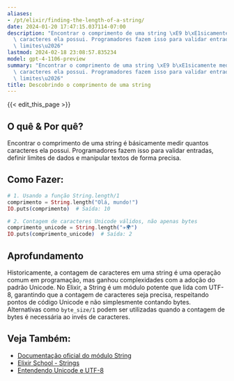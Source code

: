 ```yaml
---
aliases:
- /pt/elixir/finding-the-length-of-a-string/
date: 2024-01-20 17:47:15.037114-07:00
description: "Encontrar o comprimento de uma string \xE9 b\xE1sicamente medir quantos\
  \ caracteres ela possui. Programadores fazem isso para validar entradas, definir\
  \ limites\u2026"
lastmod: 2024-02-18 23:08:57.835234
model: gpt-4-1106-preview
summary: "Encontrar o comprimento de uma string \xE9 b\xE1sicamente medir quantos\
  \ caracteres ela possui. Programadores fazem isso para validar entradas, definir\
  \ limites\u2026"
title: Descobrindo o comprimento de uma string
---
```


{{< edit_this_page >}}

## O quê & Por quê?
Encontrar o comprimento de uma string é básicamente medir quantos caracteres ela possui. Programadores fazem isso para validar entradas, definir limites de dados e manipular textos de forma precisa.

## Como Fazer:
```elixir
# 1. Usando a função String.length/1
comprimento = String.length("Olá, mundo!")
IO.puts(comprimento)  # Saída: 10

# 2. Contagem de caracteres Unicode válidos, não apenas bytes
comprimento_unicode = String.length("✈️🌍")
IO.puts(comprimento_unicode)  # Saída: 2
```

## Aprofundamento
Historicamente, a contagem de caracteres em uma string é uma operação comum em programação, mas ganhou complexidades com a adoção do padrão Unicode. No Elixir, a String é um módulo potente que lida com UTF-8, garantindo que a contagem de caracteres seja precisa, respeitando pontos de código Unicode e não simplesmente contando bytes. Alternativas como `byte_size/1` podem ser utilizadas quando a contagem de bytes é necessária ao invés de caracteres.

## Veja Também:
- [Documentação oficial do módulo String](https://hexdocs.pm/elixir/String.html)
- [Elixir School - Strings](https://elixirschool.com/pt/lessons/basics/strings/)
- [Entendendo Unicode e UTF-8](https://unicode.org/standard/WhatIsUnicode.html)
